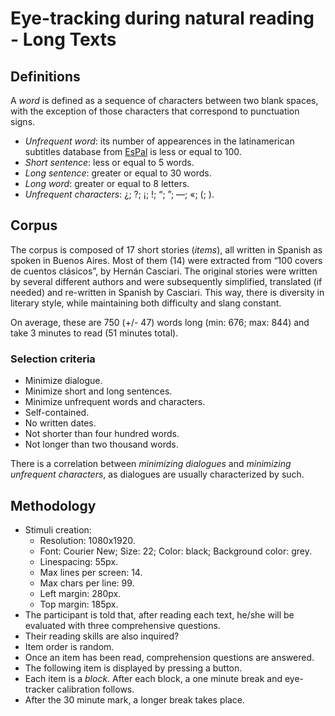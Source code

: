# Eye-tracking during natural reading - Long Texts
## Definitions
A *word* is defined as a sequence of characters between two blank spaces, with the exception of those characters that correspond to punctuation signs.
 - *Unfrequent word*: its number of appearences in the latinamerican subtitles database from [EsPal](https://www.bcbl.eu/databases/espal/) is less or equal to 100.
 - *Short sentence*: less or equal to 5 words.
 - *Long sentence*: greater or equal to 30 words.
 - *Long word*: greater or equal to 8 letters.
 - *Unfrequent characters*: ¿; ?; ¡; !; “; ”; —; «; (; ).

## Corpus
The corpus is composed of 17 short stories (*items*), all written in Spanish as spoken in Buenos Aires. Most of them (14) were extracted from “100 covers de cuentos clásicos”, by Hernán Casciari. The original stories were written by several different authors and were subsequently simplified, translated (if needed) and re-written in Spanish by Casciari. This way, there is diversity in literary style, while maintaining both difficulty and slang constant.

On average, these are 750 (+/- 47) words long (min: 676; max: 844) and take 3 minutes to read (51 minutes total).
### Selection criteria
- Minimize dialogue.
- Minimize short and long sentences.
- Minimize unfrequent words and characters.
- Self-contained.
- No written dates.
- Not shorter than four hundred words.
- Not longer than two thousand words.

There is a correlation between *minimizing dialogues* and *minimizing unfrequent characters*, as dialogues are usually characterized by such.
## Methodology
* Stimuli creation:
    * Resolution: 1080x1920.
    * Font: Courier New; Size: 22; Color: black; Background color: grey.
    * Linespacing: 55px.
    * Max lines per screen: 14.
    * Max chars per line: 99.
    * Left margin: 280px.
    * Top margin: 185px.
* The participant is told that, after reading each text, he/she will be evaluated with three comprehensive questions.
* Their reading skills are also inquired?
* Item order is random.
* Once an item has been read, comprehension questions are answered.
* The following item is displayed by pressing a button.
* Each item is a *block*. After each block, a one minute break and eye-tracker calibration follows.
* After the 30 minute mark, a longer break takes place.
